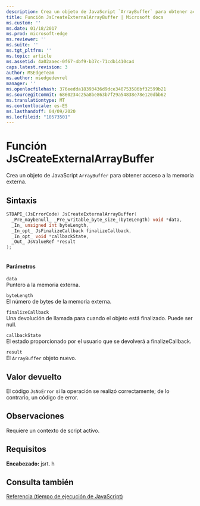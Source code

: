 ```yaml
---
description: Crea un objeto de JavaScript `ArrayBuffer` para obtener acceso a la memoria externa.
title: Función JsCreateExternalArrayBuffer | Microsoft docs
ms.custom: ''
ms.date: 01/18/2017
ms.prod: microsoft-edge
ms.reviewer: ''
ms.suite: ''
ms.tgt_pltfrm: ''
ms.topic: article
ms.assetid: 4a02aaec-0f67-4bf9-b37c-71cdb1410ca4
caps.latest.revision: 3
author: MSEdgeTeam
ms.author: msedgedevrel
manager: ''
ms.openlocfilehash: 376eedda18393436d9dce340753586bf32599b21
ms.sourcegitcommit: 6860234c25a8be863b7f29a54838e78e120dbb62
ms.translationtype: MT
ms.contentlocale: es-ES
ms.lasthandoff: 04/09/2020
ms.locfileid: "10573501"
---
```

# Función JsCreateExternalArrayBuffer
Crea un objeto de JavaScript `ArrayBuffer` para obtener acceso a la memoria externa.
  
## Sintaxis  
  
```cpp  
STDAPI_(JsErrorCode) JsCreateExternalArrayBuffer(  
  _Pre_maybenull_ _Pre_writable_byte_size_(byteLength) void *data,  
  _In_ unsigned int byteLength,  
  _In_opt_ JsFinalizeCallback finalizeCallback,  
  _In_opt_ void *callbackState,  
  _Out_ JsValueRef *result  
);  
  
```  
  
#### Parámetros  
 `data`  
 Puntero a la memoria externa.  
  
 `byteLength`  
 El número de bytes de la memoria externa.  
  
 `finalizeCallback`  
 Una devolución de llamada para cuando el objeto está finalizado. Puede ser null.  
  
 `callbackState`  
 El estado proporcionado por el usuario que se devolverá a finalizeCallback.  
  
 `result`  
 El `ArrayBuffer` objeto nuevo.  
  
## Valor devuelto  
 El código `JsNoError` si la operación se realizó correctamente; de lo contrario, un código de error.  
  
## Observaciones  
 Requiere un contexto de script activo.  
  
## Requisitos  
 **Encabezado:** jsrt. h  
  
## Consulta también  
 [Referencia (tiempo de ejecución de JavaScript)](../chakra-hosting/reference-javascript-runtime.md)